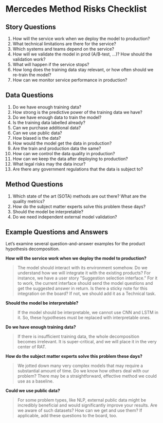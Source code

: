# Mercedes Method Risks Checklist

## Story Questions

1. How will the service work when we deploy the model to production?
2. What technical limitations are there for the service?
3. Which systems and teams depend on the service?
4. How will we validate the model in prod (A/B-test, ...)? How should the validation work?
5. What will happen if the service stops?
6. How long does the training data stay relevant, or how often should we re-train the model?
7. How can we monitor service performance in production?

## Data Questions

1. Do we have enough training data?
2. How strong is the predictive power of the training data we have?
3. Do we have enough data to train the model?
4. Is the training data labelled already?
5. Can we purchase additional data?
6. Can we use public data?
7. How biased is the data?
8. How would the model get the data in production?
9. Are the train and production data the same?
10. How can we control the data quality in production?
11. How can we keep the data after deploying to production?
12. What legal risks may the data incur?
13. Are there any government regulations that the data is subject to?

## Method Questions

1. Which state of the art (SOTA) methods are out there? What are the quality metrics?
2. How do the subject matter experts solve this problem these days?
3. Should the model be interpretable?
4. Do we need independent external model validation?

## Example Questions and Answers

Let’s examine several question-and-answer examples for the product hypothesis decomposition.

**How will the service work when we deploy the model to production?**

> The model should interact with its environment somehow. Do we understand how we will integrate it with the existing products? For instance, we have a user story "Suggestion selection interface." For it to work, the current interface should send the model questions and get the suggested answer in return. Is there a sticky note for this integration on the board? If not, we should add it as a Technical task.

**Should the model be interpretable?**

> If the model should be interpretable, we cannot use CNN and LSTM in it. So, these hypotheses must be replaced with interpretable ones.

**Do we have enough training data?**

> If there is insufficient training data, the whole decomposition becomes irrelevant. It is super-critical, and we will place it in the very center of RAT.

**How do the subject matter experts solve this problem these days?**

> We jotted down many very complex models that may require a substantial amount of time. Do we know how others deal with our problem? There may be a straightforward, effective method we could use as a baseline.

**Could we use public data?**

> For some problem types, like NLP, external public data might be incredibly beneficial and would significantly improve your results. Are we aware of such datasets? How can we get and use them? If applicable, add these questions to the board, too.
